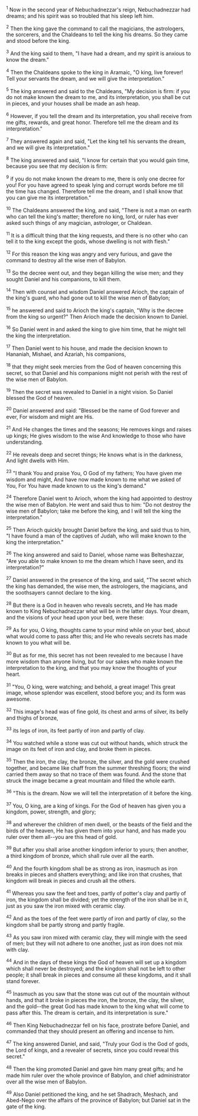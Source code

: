 <sup>1</sup> 
Now in the second year of Nebuchadnezzar's reign, Nebuchadnezzar had dreams; and his spirit was so troubled that his sleep left him. 

<sup>2</sup> 
Then the king gave the command to call the magicians, the astrologers, the sorcerers, and the Chaldeans to tell the king his dreams. So they came and stood before the king. 

<sup>3</sup> 
And the king said to them, "I have had a dream, and my spirit is anxious to know the dream." 

<sup>4</sup> 
Then the Chaldeans spoke to the king in Aramaic, "O king, live forever! Tell your servants the dream, and we will give the interpretation." 

<sup>5</sup> 
The king answered and said to the Chaldeans, "My decision is firm: if you do not make known the dream to me, and its interpretation, you shall be cut in pieces, and your houses shall be made an ash heap. 

<sup>6</sup> 
However, if you tell the dream and its interpretation, you shall receive from me gifts, rewards, and great honor. Therefore tell me the dream and its interpretation." 

<sup>7</sup> 
They answered again and said, "Let the king tell his servants the dream, and we will give its interpretation." 

<sup>8</sup> 
The king answered and said, "I know for certain that you would gain time, because you see that my decision is firm: 

<sup>9</sup> 
if you do not make known the dream to me, there is only one decree for you! For you have agreed to speak lying and corrupt words before me till the time has changed. Therefore tell me the dream, and I shall know that you can give me its interpretation." 

<sup>10</sup> 
The Chaldeans answered the king, and said, "There is not a man on earth who can tell the king's matter; therefore no king, lord, or ruler has ever asked such things of any magician, astrologer, or Chaldean. 

<sup>11</sup> 
It is a difficult thing that the king requests, and there is no other who can tell it to the king except the gods, whose dwelling is not with flesh." 

<sup>12</sup> 
For this reason the king was angry and very furious, and gave the command to destroy all the wise men of Babylon. 

<sup>13</sup> 
So the decree went out, and they began killing the wise men; and they sought Daniel and his companions, to kill them.

<sup>14</sup> 
Then with counsel and wisdom Daniel answered Arioch, the captain of the king's guard, who had gone out to kill the wise men of Babylon; 

<sup>15</sup> 
he answered and said to Arioch the king's captain, "Why is the decree from the king so urgent?" Then Arioch made the decision known to Daniel. 

<sup>16</sup> 
So Daniel went in and asked the king to give him time, that he might tell the king the interpretation. 

<sup>17</sup> 
Then Daniel went to his house, and made the decision known to Hananiah, Mishael, and Azariah, his companions, 

<sup>18</sup> 
that they might seek mercies from the God of heaven concerning this secret, so that Daniel and his companions might not perish with the rest of the wise men of Babylon. 

<sup>19</sup> 
Then the secret was revealed to Daniel in a night vision. So Daniel blessed the God of heaven. 

<sup>20</sup> 
Daniel answered and said: "Blessed be the name of God forever and ever, For wisdom and might are His. 

<sup>21</sup> 
And He changes the times and the seasons; He removes kings and raises up kings; He gives wisdom to the wise And knowledge to those who have understanding. 

<sup>22</sup> 
He reveals deep and secret things; He knows what is in the darkness, And light dwells with Him. 

<sup>23</sup> 
"I thank You and praise You, O God of my fathers; You have given me wisdom and might, And have now made known to me what we asked of You, For You have made known to us the king's demand." 

<sup>24</sup> 
Therefore Daniel went to Arioch, whom the king had appointed to destroy the wise men of Babylon. He went and said thus to him: "Do not destroy the wise men of Babylon; take me before the king, and I will tell the king the interpretation." 

<sup>25</sup> 
Then Arioch quickly brought Daniel before the king, and said thus to him, "I have found a man of the captives of Judah, who will make known to the king the interpretation." 

<sup>26</sup> 
The king answered and said to Daniel, whose name was Belteshazzar, "Are you able to make known to me the dream which I have seen, and its interpretation?" 

<sup>27</sup> 
Daniel answered in the presence of the king, and said, "The secret which the king has demanded, the wise men, the astrologers, the magicians, and the soothsayers cannot declare to the king. 

<sup>28</sup> 
But there is a God in heaven who reveals secrets, and He has made known to King Nebuchadnezzar what will be in the latter days. Your dream, and the visions of your head upon your bed, were these: 

<sup>29</sup> 
As for you, O king, thoughts came to your mind while on your bed, about what would come to pass after this; and He who reveals secrets has made known to you what will be. 

<sup>30</sup> 
But as for me, this secret has not been revealed to me because I have more wisdom than anyone living, but for our sakes who make known the interpretation to the king, and that you may know the thoughts of your heart. 

<sup>31</sup> 
"You, O king, were watching; and behold, a great image! This great image, whose splendor was excellent, stood before you; and its form was awesome. 

<sup>32</sup> 
This image's head was of fine gold, its chest and arms of silver, its belly and thighs of bronze, 

<sup>33</sup> 
its legs of iron, its feet partly of iron and partly of clay. 

<sup>34</sup> 
You watched while a stone was cut out without hands, which struck the image on its feet of iron and clay, and broke them in pieces. 

<sup>35</sup> 
Then the iron, the clay, the bronze, the silver, and the gold were crushed together, and became like chaff from the summer threshing floors; the wind carried them away so that no trace of them was found. And the stone that struck the image became a great mountain and filled the whole earth. 

<sup>36</sup> 
"This is the dream. Now we will tell the interpretation of it before the king. 

<sup>37</sup> 
You, O king, are a king of kings. For the God of heaven has given you a kingdom, power, strength, and glory; 

<sup>38</sup> 
and wherever the children of men dwell, or the beasts of the field and the birds of the heaven, He has given them into your hand, and has made you ruler over them all--you are this head of gold. 

<sup>39</sup> 
But after you shall arise another kingdom inferior to yours; then another, a third kingdom of bronze, which shall rule over all the earth. 

<sup>40</sup> 
And the fourth kingdom shall be as strong as iron, inasmuch as iron breaks in pieces and shatters everything; and like iron that crushes, that kingdom will break in pieces and crush all the others. 

<sup>41</sup> 
Whereas you saw the feet and toes, partly of potter's clay and partly of iron, the kingdom shall be divided; yet the strength of the iron shall be in it, just as you saw the iron mixed with ceramic clay. 

<sup>42</sup> 
And as the toes of the feet were partly of iron and partly of clay, so the kingdom shall be partly strong and partly fragile. 

<sup>43</sup> 
As you saw iron mixed with ceramic clay, they will mingle with the seed of men; but they will not adhere to one another, just as iron does not mix with clay. 

<sup>44</sup> 
And in the days of these kings the God of heaven will set up a kingdom which shall never be destroyed; and the kingdom shall not be left to other people; it shall break in pieces and consume all these kingdoms, and it shall stand forever. 

<sup>45</sup> 
Inasmuch as you saw that the stone was cut out of the mountain without hands, and that it broke in pieces the iron, the bronze, the clay, the silver, and the gold--the great God has made known to the king what will come to pass after this. The dream is certain, and its interpretation is sure." 

<sup>46</sup> 
Then King Nebuchadnezzar fell on his face, prostrate before Daniel, and commanded that they should present an offering and incense to him. 

<sup>47</sup> 
The king answered Daniel, and said, "Truly your God is the God of gods, the Lord of kings, and a revealer of secrets, since you could reveal this secret." 

<sup>48</sup> 
Then the king promoted Daniel and gave him many great gifts; and he made him ruler over the whole province of Babylon, and chief administrator over all the wise men of Babylon. 

<sup>49</sup> 
Also Daniel petitioned the king, and he set Shadrach, Meshach, and Abed-Nego over the affairs of the province of Babylon; but Daniel sat in the gate of the king.